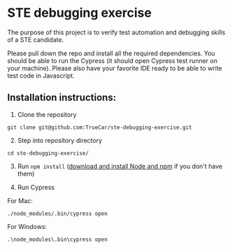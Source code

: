 # STE debugging exercise

The purpose of this project is to verify test automation and debugging skills of a STE candidate.


Please pull down the repo and install all the required dependencies.
You should be able to run the Cypress (it should open Cypress test runner on your machine).
Please also have your favorite IDE ready to be able to write test code in Javascript. 


## Installation instructions:

1. Clone the repository

```
git clone git@github.com:TrueCar/ste-debugging-exercise.git
```

2. Step into repository directory

```
cd ste-debugging-exercise/
```

3. Run `npm install` ([download and install Node and npm](https://www.npmjs.com/get-npm) if you don't have them)

4. Run Cypress

For Mac:
```
./node_modules/.bin/cypress open
```

For Windows:
```
.\node_modules\.bin\cypress open
```